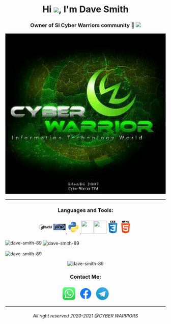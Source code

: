 <h1 align="center">Hi&nbsp;<img src="https://github.com/TheDudeThatCode/TheDudeThatCode/blob/master/Assets/Hi.gif" width="33px">, I'm Dave Smith</h1>

<h3 align="center">Owner of Sl Cyber Warriors community 👑&nbsp;<img src="https://github.com/TheDudeThatCode/TheDudeThatCode/blob/master/Assets/Earth.gif" width="24px"></p>

</h3>
<img src="400086900718_114430.jpg">
<hr>
<h3 align="center">Languages and Tools:</h3>

<h3 align="center"><img src="https://raw.githubusercontent.com/github/explore/5c058a388828bb5fde0bcafd4bc867b5bb3f26f3/topics/bash/bash.png" alt="bash" width="40" height="40"/> </a> <a href="https://www.php.net" target="_blank"> <img src="https://raw.githubusercontent.com/devicons/devicon/master/icons/php/php-original.svg" alt="php" width="40" height="40"/> </a> <a href="https://www.python.org" target="_blank"> <img src="https://raw.githubusercontent.com/devicons/devicon/master/icons/python/python-original.svg" alt="python" width="40" height="40"/> <img src='https://camo.githubusercontent.com/67d77a6cc905b5aab8df285b62d4b406bbd6e45db3197b96bec035fb21a2b89c/68747470733a2f2f7777772e766563746f726c6f676f2e7a6f6e652f6c6f676f732f73716c6974652f73716c6974652d617232312e737667' width="40" height="40"><img src='https://camo.githubusercontent.com/19ab6bd09ac44d51db909362f5b77c47ab5679fda118a0bb5bfccf72cfc2a0d1/68747470733a2f2f7777772e766563746f726c6f676f2e7a6f6e652f6c6f676f732f6d7973716c2f6d7973716c2d617232312e737667'width="40" height="40"><img src="https://raw.githubusercontent.com/devicons/devicon/master/icons/css3/css3-original-wordmark.svg" alt="css3" width="40" height="40"/><img src="https://raw.githubusercontent.com/devicons/devicon/master/icons/html5/html5-original-wordmark.svg" alt="html5" width="40" height="40"/></a> </p></h3>

<p><img align="left" src="https://github-readme-stats.vercel.app/api/top-langs?username=dave-smith-89&show_icons=true&locale=en&layout=compact&theme=dark" alt="dave-smith-89" /></p>

<p>&nbsp;<img align="center" src="https://github-readme-stats.vercel.app/api?username=dave-smith-89&show_icons=true&locale=en&theme=dark" alt="dave-smith-89" /></p>

<p><img align="center" src="https://github-readme-streak-stats.herokuapp.com/?user=dave-smith-89&theme=dark" alt="dave-smith-89" /></p>

<p align="center"> <img src="https://komarev.com/ghpvc/?username=dave-smith-89&label=Profile%20views&color=0e75b6&style=flat" alt="dave-smith-89" /> </p>

<h3 align="center">Contact Me:</h3>

<p><h3 align="center"><a href="http://wa.me/94755958542"><img src="PicsArt_04-10-02.10.09.png" width="40" height="40"></a><a href="https://www.facebook.com/profile.php?id=100063607333742"><img src="Facebook-logo.png" width="65" height="40"></a><a href="https://t.me/DaVe_Smith_89"><img src="PicsArt_05-11-05.58.55.png" width="40" height="40"></a></p>
<hr>
<h6 align="center">All right reserved 2020-2021 @CYBER WARRIORS</h6>
